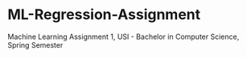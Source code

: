 # ML-Regression-Assignment
Machine Learning Assignment 1, USI - Bachelor in Computer Science, Spring Semester 
